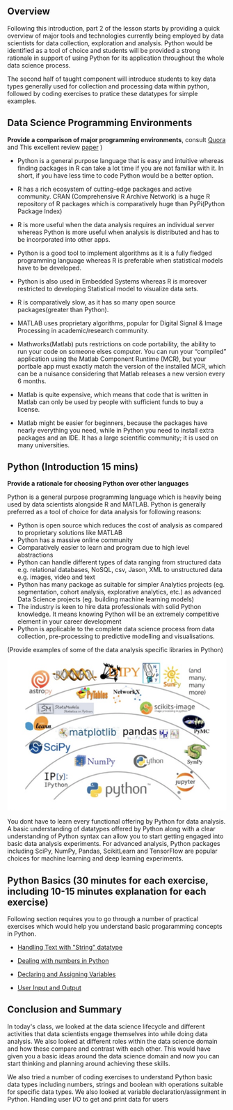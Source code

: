 ## Overview

Following this introduction, part 2 of the lesson starts by providing a quick overview of major tools and technologies currently being employed by data scientists for data collection, exploration and analysis. Python would be identified as a tool of choice and students will be provided a strong rationale in support of using Python for its application throughout the whole data science process. 

The second half of taught component will introduce students to key data types generally used for collection and processing data within python, followed by coding exercises to pratice these datatypes for simple examples.

## Data Science Programming Environments

**Provide a comparison of major programming environments**, consult [Quora](https://www.quora.com/Between-R-MATLAB-and-Python-which-one-is-better-for-artificial-intelligence-data-science-and-research) and This excellent review [paper](https://www.google.com/url?sa=t&rct=j&q=&esrc=s&source=web&cd=2&ved=0ahUKEwior87c-p3bAhUHIsAKHcUiAIwQFggzMAE&url=http%3A%2F%2Fwww.jds-online.com%2Ffile_download%2F612%2F150%25E5%25AE%258C%25E6%2588%2590V.pdf&usg=AOvVaw3Kzd_dYVl66naduCjZr0HR) )

* Python is a general purpose language that is easy and intuitive whereas finding packages in R can take a lot time if you are not familiar with it. In short, if you have less time to code Python would be a better option.

* R has a rich ecosystem of cutting-edge packages and active community. CRAN (Comprehensive R Archive Network) is a huge R repository of R packages which is comparatively huge than PyPi(Python Package Index) 

* R is more useful when the data analysis requires an individual server whereas Python is more useful when analysis is distributed and has to be incorporated into other apps.

* Python is a good tool to implement algorithms as it is a fully fledged programming language whereas R is preferable when statistical models have to be developed.

* Python is also used in Embedded Systems whereas R is moreover restricted to developing Statistical model to visualize data sets.

* R is comparatively slow, as it has so many open source packages(greater than Python).

* MATLAB uses proprietary algorithms, popular for Digital Signal & Image Processing in academic/research community. 

* Mathworks(Matlab) puts restrictions on code portability, the ability to run your code on someone elses computer. You can run your “compiled” application using the Matlab Component Runtime (MCR), but your portbale app must exactly match the version of the installed MCR, which can be a nuisance considering that Matlab releases a new version every 6 months.

* Matlab is quite expensive, which means that code that is written in Matlab can only be used by people with sufficient funds to buy a license.

*  Matlab might be easier for beginners, because the packages have nearly everything you need, while in Python you need to install extra packages and an IDE. It has a large scientific community; it is used on many universities.


## Python (Introduction 15 mins)

**Provide a rationale for choosing Python over other languages** 

Python is a general purpose programming language which is heavily being used by data scientists alongside R and MATLAB. Python is generally preferred as a tool of choice for data analysis for following reasons:

* Python is open source which reduces the cost of analysis as compared to proprietary solutions like MATLAB 
* Python has a massive online community 
* Comparatively easier to learn and program due to high level abstractions
* Python can handle different types of data ranging from structured data  e.g. relational databases, NoSQL, csv, Jason, XML to unstructured data e.g. images, video and text
* Python has many package as suitable for simpler Analytics projects (eg. segmentation, cohort analysis, explorative analytics, etc.) as advanced Data Science projects (eg. building machine learning models)
* The industry is keen to hire data professionals with solid Python knowledge. It means knowing Python will be an extremely competitive element in your career development
* Python is applicable to the complete data science process from data collection, pre-processing to predictive modelling and visualisations. 

(Provide examples of some of the data analysis specific libraries in Python)
![PythonLibs](Python_libs.png)

You dont have to learn every functional offering by Python for data analysis. A basic understanding of datatypes offered by Python along with a clear understanding of Python syntax can allow you to start getting engaged into basic data analysis experiments. For advanced analysis, Python packages including SciPy, NumPy, Pandas, ScikitLearn and TensorFlow are popular choices for machine learning and deep learning experiments. 



## Python Basics (30 minutes for each exercise, including 10-15 minutes explanation for each exercise)

Following section requires you to go through a number of practical exercises which would help you understand basic progaramming concepts in Python. 

* [Handling Text with "String" datatype](labs/Strings.ipynb)


* [Dealing with numbers in Python](labs/numbers.ipynb)


* [Declaring and Assigning Variables](labs/variables.ipynb)


* [User Input and Output](labs/IO.ipynb)
 
 
 ## Conclusion and Summary
 
In today's class, we looked at the data science lifecycle and different activities that data scientists engage themselves into while doing data analysis. We also looked at different roles within the data science domain and how these compare and contrast  with each other. This would have given you a basic ideas around the data science domain and now you can start thinking and planning around achieving these skills. 

We also tried a number of coding exercises to understand Python basic data types including numbers, strings and boolean with operations suitable for specific data types. We also looked at variable declaration/assignment in Python. Handling user I/O to get and print data for users 








